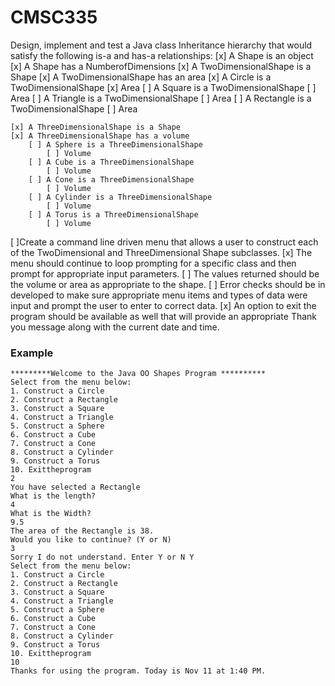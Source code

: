 # CMSC335

Design, implement and test a Java class Inheritance hierarchy that would satisfy the following is-a and has-a relationships:
[x] A Shape is an object
[x] A Shape has a NumberofDimensions
    [x] A TwoDimensionalShape is a Shape
    [x] A TwoDimensionalShape has an area
        [x] A Circle is a TwoDimensionalShape
            [x] Area
        [ ] A Square is a TwoDimensionalShape
            [ ] Area
        [ ] A Triangle is a TwoDimensionalShape
            [ ] Area
        [ ] A Rectangle is a TwoDimensionalShape
            [ ] Area

    [x] A ThreeDimensionalShape is a Shape
    [x] A ThreeDimensionalShape has a volume
        [ ] A Sphere is a ThreeDimensionalShape
            [ ] Volume
        [ ] A Cube is a ThreeDimensionalShape
            [ ] Volume
        [ ] A Cone is a ThreeDimensionalShape
            [ ] Volume
        [ ] A Cylinder is a ThreeDimensionalShape
            [ ] Volume
        [ ] A Torus is a ThreeDimensionalShape
            [ ] Volume

[ ]Create a command line driven menu that allows a user to construct each of the TwoDimensional and ThreeDimensional Shape subclasses. 
[x] The menu should continue to loop prompting for a specific class and then prompt for appropriate input parameters. 
[ ] The values returned should be the volume or area as appropriate to the shape. 
[ ] Error checks should be in developed to make sure appropriate menu items and types of data were input and prompt the user to enter to correct data. 
[x] An option to exit the program should be available as well that will provide an appropriate Thank you message along with the current date and time.

### Example
```
*********Welcome to the Java OO Shapes Program ********** 
Select from the menu below:
1. Construct a Circle
2. Construct a Rectangle
3. Construct a Square
4. Construct a Triangle
5. Construct a Sphere
6. Construct a Cube
7. Construct a Cone
8. Construct a Cylinder
9. Construct a Torus
10. Exittheprogram
2
You have selected a Rectangle
What is the length?
4
What is the Width?
9.5
The area of the Rectangle is 38.
Would you like to continue? (Y or N)
3
Sorry I do not understand. Enter Y or N Y
Select from the menu below:
1. Construct a Circle
2. Construct a Rectangle
3. Construct a Square
4. Construct a Triangle
5. Construct a Sphere
6. Construct a Cube
7. Construct a Cone
8. Construct a Cylinder
9. Construct a Torus
10. Exittheprogram
10
Thanks for using the program. Today is Nov 11 at 1:40 PM.
```